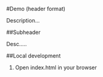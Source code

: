 #Demo (header format)

Description...

##Subheader

Desc.....

##Local development

1. Open index.html in your browser